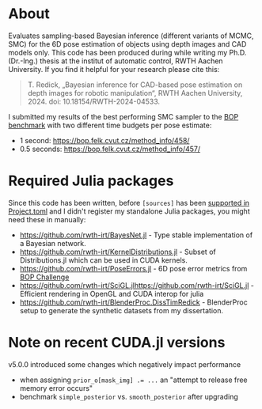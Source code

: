 # About
Evaluates sampling-based Bayesian inference (different variants of MCMC, SMC) for the 6D pose estimation of objects using depth images and CAD models only.
This code has been produced during while writing my Ph.D. (Dr.-Ing.) thesis at the institut of automatic control, RWTH Aachen University.
If you find it helpful for your research please cite this:
> T. Redick, „Bayesian inference for CAD-based pose estimation on depth images for robotic manipulation“, RWTH Aachen University, 2024. doi: 10.18154/RWTH-2024-04533.

I submitted my results of the best performing SMC sampler to the [BOP benchmark](https://bop.felk.cvut.cz/home/) with two different time budgets per pose estimate:
* 1 second: https://bop.felk.cvut.cz/method_info/458/
* 0.5 seconds: https://bop.felk.cvut.cz/method_info/457/

# Required Julia packages
Since this code has been written, before `[sources]` has been [supported in Project.toml](https://github.com/JuliaLang/Pkg.jl/pull/3783#issuecomment-2138812311) and I didn't register my standalone Julia packages, you might need these in manually:
* https://github.com/rwth-irt/BayesNet.jl - Type stable implementation of a Bayesian network.
* https://github.com/rwth-irt/KernelDistributions.jl - Subset of Distributions.jl which can be used in CUDA kernels.
* https://github.com/rwth-irt/PoseErrors.jl - 6D pose error metrics from [BOP Challenge](https://bop.felk.cvut.cz/home/)
* https://github.com/rwth-irt/SciGL.jlhttps://github.com/rwth-irt/SciGL.jl - Efficient rendering in OpenGL and CUDA interop for julia
* https://github.com/rwth-irt/BlenderProc.DissTimRedick - BlenderProc setup to generate the synthetic datasets from my dissertation. 

# Note on recent CUDA.jl versions
v5.0.0 introduced some changes which negatively impact performance
* when assigning `prior_o[mask_img] .= ...` an "attempt to release free memory error occurs"
* benchmark `simple_posterior` vs. `smooth_posterior` after upgrading
